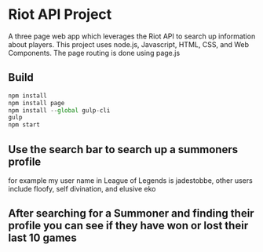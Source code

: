 # Riot API Project
A three page web app which leverages the Riot API to search up information about players.
This project uses node.js, Javascript, HTML, CSS, and Web Components.
The page routing is done using page.js
## Build

```js
npm install
npm install page
npm install --global gulp-cli
gulp
npm start
```
## Use the search bar to search up a summoners profile
for example my user name in League of Legends is jadestobbe, 
other users include floofy, self divination, and elusive eko

## After searching for a Summoner and finding their profile you can see if they have won or lost their last 10 games
